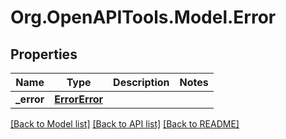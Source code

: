 # Org.OpenAPITools.Model.Error

## Properties

Name | Type | Description | Notes
------------ | ------------- | ------------- | -------------
**_error** | [**ErrorError**](ErrorError.md) |  | 

[[Back to Model list]](../README.md#documentation-for-models) [[Back to API list]](../README.md#documentation-for-api-endpoints) [[Back to README]](../README.md)

